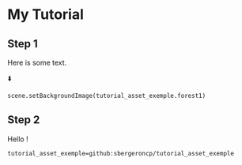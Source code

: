 # My Tutorial

## Step 1

Here is some text.

⬇️

```blocks
scene.setBackgroundImage(tutorial_asset_exemple.forest1)

```

## Step 2

Hello !

```package
tutorial_asset_exemple=github:sbergeroncp/tutorial_asset_exemple
```

